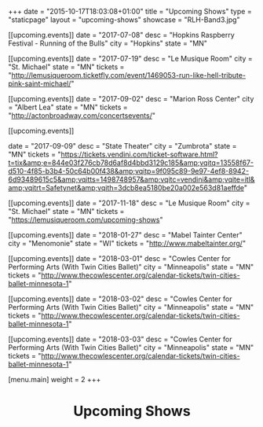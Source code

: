 +++
date = "2015-10-17T18:03:08+01:00"
title = "Upcoming Shows"
type = "staticpage"
layout = "upcoming-shows"
showcase = "RLH-Band3.jpg"

[[upcoming.events]]
date = "2017-07-08"
desc = "Hopkins Raspberry Festival - Running of the Bulls"
city = "Hopkins"
state = "MN"

[[upcoming.events]]
date = "2017-07-19"
desc = "Le Musique Room"
city = "St. Michael"
state = "MN"
tickets = "http://lemusiqueroom.ticketfly.com/event/1469053-run-like-hell-tribute-pink-saint-michael/"

[[upcoming.events]]
date = "2017-09-02"
desc = "Marion Ross Center"
city = "Albert Lea"
state = "MN"
tickets = "http://actonbroadway.com/concertsevents/"

[[upcoming.events]]

date = "2017-09-09"
desc = "State Theater"
city = "Zumbrota"
state = "MN"
tickets = "https://tickets.vendini.com/ticket-software.html?t=tix&amp;e=844e03f276cb78d6af8d4bbd3129c185&amp;vqitq=13558f67-d510-4f85-b3b4-50c64b00f438&amp;vqitp=9f095c89-9e97-4ef8-8942-6d93489615c5&amp;vqitts=1498748957&amp;vqitc=vendini&amp;vqite=itl&amp;vqitrt=Safetynet&amp;vqith=3dcb8ea5180be20a002e563d81aeffde"

[[upcoming.events]]
date = "2017-11-18"
desc = "Le Musique Room"
city = "St. Michael"
state = "MN"
tickets = "https://lemusiqueroom.com/upcoming-shows"

[[upcoming.events]]
date = "2018-01-27"
desc = "Mabel Tainter Center"
city = "Menomonie"
state = "WI"
tickets = "http://www.mabeltainter.org/"

[[upcoming.events]]
date = "2018-03-01"
desc = "Cowles Center for Performing Arts (With Twin Cities Ballet)"
city = "Minneapolis"
state = "MN"
tickets = "http://www.thecowlescenter.org/calendar-tickets/twin-cities-ballet-minnesota-1"

[[upcoming.events]]
date = "2018-03-02"
desc = "Cowles Center for Performing Arts (With Twin Cities Ballet)"
city = "Minneapolis"
state = "MN"
tickets = "http://www.thecowlescenter.org/calendar-tickets/twin-cities-ballet-minnesota-1"

[[upcoming.events]]
date = "2018-03-03"
desc = "Cowles Center for Performing Arts (With Twin Cities Ballet)"
city = "Minneapolis"
state = "MN"
tickets = "http://www.thecowlescenter.org/calendar-tickets/twin-cities-ballet-minnesota-1"


[menu.main]
weight = 2
+++

<h1 style="text-align: center;">Upcoming Shows</h1>